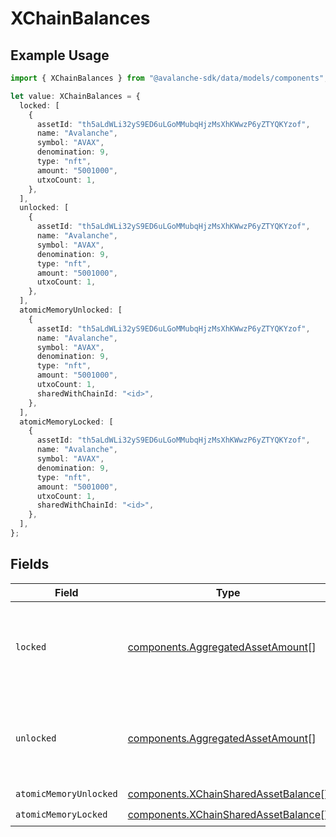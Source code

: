 # XChainBalances

## Example Usage

```typescript
import { XChainBalances } from "@avalanche-sdk/data/models/components";

let value: XChainBalances = {
  locked: [
    {
      assetId: "th5aLdWLi32yS9ED6uLGoMMubqHjzMsXhKWwzP6yZTYQKYzof",
      name: "Avalanche",
      symbol: "AVAX",
      denomination: 9,
      type: "nft",
      amount: "5001000",
      utxoCount: 1,
    },
  ],
  unlocked: [
    {
      assetId: "th5aLdWLi32yS9ED6uLGoMMubqHjzMsXhKWwzP6yZTYQKYzof",
      name: "Avalanche",
      symbol: "AVAX",
      denomination: 9,
      type: "nft",
      amount: "5001000",
      utxoCount: 1,
    },
  ],
  atomicMemoryUnlocked: [
    {
      assetId: "th5aLdWLi32yS9ED6uLGoMMubqHjzMsXhKWwzP6yZTYQKYzof",
      name: "Avalanche",
      symbol: "AVAX",
      denomination: 9,
      type: "nft",
      amount: "5001000",
      utxoCount: 1,
      sharedWithChainId: "<id>",
    },
  ],
  atomicMemoryLocked: [
    {
      assetId: "th5aLdWLi32yS9ED6uLGoMMubqHjzMsXhKWwzP6yZTYQKYzof",
      name: "Avalanche",
      symbol: "AVAX",
      denomination: 9,
      type: "nft",
      amount: "5001000",
      utxoCount: 1,
      sharedWithChainId: "<id>",
    },
  ],
};
```

## Fields

| Field                                                                                        | Type                                                                                         | Required                                                                                     | Description                                                                                  |
| -------------------------------------------------------------------------------------------- | -------------------------------------------------------------------------------------------- | -------------------------------------------------------------------------------------------- | -------------------------------------------------------------------------------------------- |
| `locked`                                                                                     | [components.AggregatedAssetAmount](../../models/components/aggregatedassetamount.md)[]       | :heavy_check_mark:                                                                           | A list of objects containing X-chain Asset balance information.                              |
| `unlocked`                                                                                   | [components.AggregatedAssetAmount](../../models/components/aggregatedassetamount.md)[]       | :heavy_check_mark:                                                                           | A list of objects containing X-chain Asset balance information.                              |
| `atomicMemoryUnlocked`                                                                       | [components.XChainSharedAssetBalance](../../models/components/xchainsharedassetbalance.md)[] | :heavy_check_mark:                                                                           | N/A                                                                                          |
| `atomicMemoryLocked`                                                                         | [components.XChainSharedAssetBalance](../../models/components/xchainsharedassetbalance.md)[] | :heavy_check_mark:                                                                           | N/A                                                                                          |